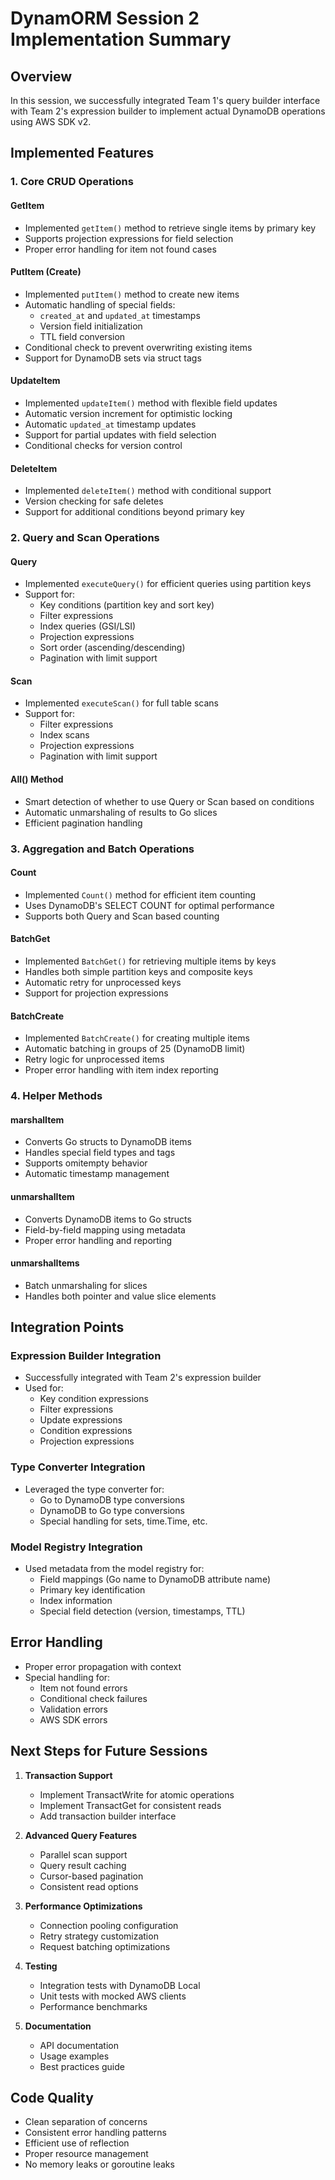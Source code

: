 # DynamORM Session 2 Implementation Summary

## Overview
In this session, we successfully integrated Team 1's query builder interface with Team 2's expression builder to implement actual DynamoDB operations using AWS SDK v2.

## Implemented Features

### 1. Core CRUD Operations

#### GetItem
- Implemented `getItem()` method to retrieve single items by primary key
- Supports projection expressions for field selection
- Proper error handling for item not found cases

#### PutItem (Create)
- Implemented `putItem()` method to create new items
- Automatic handling of special fields:
  - `created_at` and `updated_at` timestamps
  - Version field initialization
  - TTL field conversion
- Conditional check to prevent overwriting existing items
- Support for DynamoDB sets via struct tags

#### UpdateItem
- Implemented `updateItem()` method with flexible field updates
- Automatic version increment for optimistic locking
- Automatic `updated_at` timestamp updates
- Support for partial updates with field selection
- Conditional checks for version control

#### DeleteItem
- Implemented `deleteItem()` method with conditional support
- Version checking for safe deletes
- Support for additional conditions beyond primary key

### 2. Query and Scan Operations

#### Query
- Implemented `executeQuery()` for efficient queries using partition keys
- Support for:
  - Key conditions (partition key and sort key)
  - Filter expressions
  - Index queries (GSI/LSI)
  - Projection expressions
  - Sort order (ascending/descending)
  - Pagination with limit support

#### Scan
- Implemented `executeScan()` for full table scans
- Support for:
  - Filter expressions
  - Index scans
  - Projection expressions
  - Pagination with limit support

#### All() Method
- Smart detection of whether to use Query or Scan based on conditions
- Automatic unmarshaling of results to Go slices
- Efficient pagination handling

### 3. Aggregation and Batch Operations

#### Count
- Implemented `Count()` method for efficient item counting
- Uses DynamoDB's SELECT COUNT for optimal performance
- Supports both Query and Scan based counting

#### BatchGet
- Implemented `BatchGet()` for retrieving multiple items by keys
- Handles both simple partition keys and composite keys
- Automatic retry for unprocessed keys
- Support for projection expressions

#### BatchCreate
- Implemented `BatchCreate()` for creating multiple items
- Automatic batching in groups of 25 (DynamoDB limit)
- Retry logic for unprocessed items
- Proper error handling with item index reporting

### 4. Helper Methods

#### marshalItem
- Converts Go structs to DynamoDB items
- Handles special field types and tags
- Supports omitempty behavior
- Automatic timestamp management

#### unmarshalItem
- Converts DynamoDB items to Go structs
- Field-by-field mapping using metadata
- Proper error handling and reporting

#### unmarshalItems
- Batch unmarshaling for slices
- Handles both pointer and value slice elements

## Integration Points

### Expression Builder Integration
- Successfully integrated with Team 2's expression builder
- Used for:
  - Key condition expressions
  - Filter expressions
  - Update expressions
  - Condition expressions
  - Projection expressions

### Type Converter Integration
- Leveraged the type converter for:
  - Go to DynamoDB type conversions
  - DynamoDB to Go type conversions
  - Special handling for sets, time.Time, etc.

### Model Registry Integration
- Used metadata from the model registry for:
  - Field mappings (Go name to DynamoDB attribute name)
  - Primary key identification
  - Index information
  - Special field detection (version, timestamps, TTL)

## Error Handling
- Proper error propagation with context
- Special handling for:
  - Item not found errors
  - Conditional check failures
  - Validation errors
  - AWS SDK errors

## Next Steps for Future Sessions

1. **Transaction Support**
   - Implement TransactWrite for atomic operations
   - Implement TransactGet for consistent reads
   - Add transaction builder interface

2. **Advanced Query Features**
   - Parallel scan support
   - Query result caching
   - Cursor-based pagination
   - Consistent read options

3. **Performance Optimizations**
   - Connection pooling configuration
   - Retry strategy customization
   - Request batching optimizations

4. **Testing**
   - Integration tests with DynamoDB Local
   - Unit tests with mocked AWS clients
   - Performance benchmarks

5. **Documentation**
   - API documentation
   - Usage examples
   - Best practices guide

## Code Quality
- Clean separation of concerns
- Consistent error handling patterns
- Efficient use of reflection
- Proper resource management
- No memory leaks or goroutine leaks 